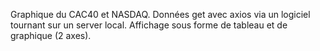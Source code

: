 Graphique du CAC40 et NASDAQ.
Données get avec axios via un logiciel tournant sur un server local.
Affichage sous forme de tableau et de graphique (2 axes).
